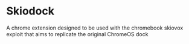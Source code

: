 # Skiodock
A chrome extension designed to be used with the chromebook skiovox exploit that aims to replicate the original ChromeOS dock
